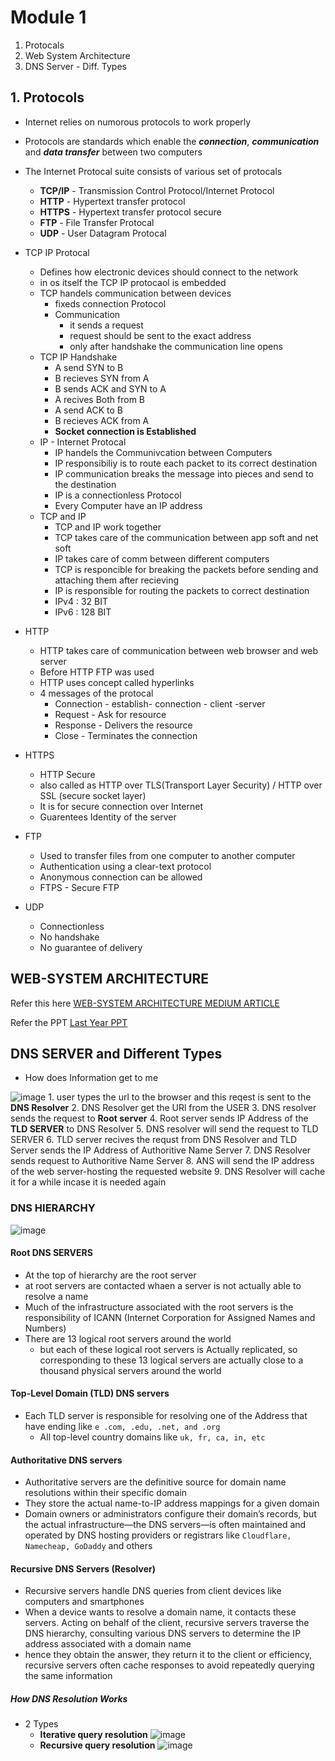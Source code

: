 # Module 1

1. Protocals
2. Web System Architecture
3. DNS Server - Diff. Types

## 1. Protocols

- Internet relies on numorous protocols to work properly
- Protocols are standards which enable the **_connection_**, **_communication_** and **_data transfer_** between two computers
- The Internet Protocal suite consists of various set of protocals
  - **TCP/IP** - Transmission Control Protocol/Internet Protocol
  - **HTTP** - Hypertext transfer protocol
  - **HTTPS** - Hypertext transfer protocol secure
  - **FTP** - File Transfer Protocal
  - **UDP** - User Datagram Protocal

- TCP IP Protocal
  - Defines how electronic devices should connect to the network
  - in os itself the TCP IP protocaol is embedded
  - TCP handels communication between devices
    - fixeds connection Protocol
    - Communication
      - it sends a request
      - request should be sent to the exact address
      - only after handshake the communication line opens
  - TCP IP Handshake
    - A send SYN to B
    - B recieves SYN from A
    - B sends ACK and SYN to A
    - A recives Both from B
    - A send ACK to B
    - B recieves ACK from A
    - **Socket connection is Established**
  - IP - Internet Protocal
    - IP handels the Communivcation between Computers
    - IP responsibiliy is to route each packet to its correct destination
    - IP communication breaks the message into pieces and send to the destination
    - IP is a connectionless Protocol
    - Every Computer have an IP address
  - TCP and IP
    - TCP and IP work together
    - TCP takes care of the communication between app soft and net soft
    - IP takes care of comm between different computers
    - TCP is responcible for breaking the packets before sending and attaching them after recieving
    - IP is responsible for routing the packets to correct destination
    - IPv4 : 32 BIT
    - IPv6 : 128 BIT
- HTTP
  - HTTP takes care of communication between web browser and web server
  - Before HTTP FTP was used
  - HTTP uses concept called hyperlinks
  - 4 messages of the protocal
    - Connection - establish- connection - client -server
    - Request - Ask for resource
    - Response - Delivers the resource
    - Close - Terminates the connection
- HTTPS
  - HTTP Secure
  - also called as HTTP over TLS(Transport Layer Security) / HTTP over SSL (secure socket layer)
  - It is for secure connection over Internet
  - Guarentees Identity of the server
- FTP
  - Used to transfer files from one computer to another computer
  - Authentication using a clear-text protocol
  - Anonymous connection can be allowed
  - FTPS - Secure FTP
- UDP
  - Connectionless
  - No handshake
  - No guarantee of delivery
  
## WEB-SYSTEM ARCHITECTURE

Refer this here [WEB-SYSTEM ARCHITECTURE MEDIUM ARTICLE](https://medium.com/@softkraft/web-application-architecture-complete-guide-diagrams-1b2d77fe3d2e)

Refer the PPT [Last Year PPT](https://github.com/chethanpolanki/001-summer-2024/blob/9037d53d597a0e89d6228adeff8e3da745a56c9e/VTOP%20Uploads/CoursePage-Material_SUMSEM2023-24_CSE2015_ETH_VL2023240700502_13647_2024-06-14_17-30-56/Web%20System%20Architecture.pdf)

## DNS SERVER and Different Types

- How does Information get to me

![image](Images/image.png "image")
    1. user types the url to the browser and this reqest is sent to the **DNS Resolver**
    2. DNS Resolver get the URl from the USER
    3. DNS resolver sends the request to **Root server**
    4. Root server sends IP Address of the **TLD SERVER** to DNS Resolver
    5. DNS resolver will send the request to TLD SERVER
    6. TLD server recives the requst from DNS Resolver and TLD Server sends the IP Address of Authoritive Name Server
    7. DNS Resolver sends request to Authoritive Name Server
    8. ANS will send the IP address of the web server-hosting the requested website
    9. DNS Resolver will cache it for a while incase it is needed again

### DNS HIERARCHY

![image](Images/image%202.png "Image")

#### Root DNS SERVERS

- At the top of hierarchy are the root server
- at root servers are contacted whaen a server is not actually able to resolve a name
- Much of the infrastructure associated with the root servers is the responsibility of ICANN (Internet Corporation for Assigned Names and Numbers)
- There are 13 logical root servers around the world
  - but each of these logical root servers is Actually replicated, so corresponding to these 13 logical servers are actually close to a thousand physical servers around the world

#### Top-Level Domain (TLD) DNS servers

- Each TLD server is responsible for resolving one of the Address that have ending like `e .com, .edu, .net, and .org`
  - All top-level country domains like `uk, fr, ca, in, etc`

#### Authoritative DNS servers

- Authoritative servers are the definitive source for domain name resolutions within their specific domain
- They store the actual name-to-IP address mappings for a given domain
- Domain owners or administrators configure their domain’s records, but the actual infrastructure—the DNS servers—is often maintained and operated by DNS hosting providers or registrars like `Cloudflare, Namecheap, GoDaddy` and others

#### Recursive DNS Servers (Resolver)

- Recursive servers handle DNS queries from client devices like computers and smartphones
- When a device wants to resolve a domain name, it contacts these servers. Acting on behalf of the client, recursive servers traverse the DNS hierarchy, consulting various DNS servers to determine the IP address associated with a domain name
- hence they obtain the answer, they return it to the client or efficiency, recursive servers often cache responses to avoid repeatedly querying the same information

##### How DNS Resolution Works

- 2 Types
  - **Iterative query resolution**
![image](Images/3.png)
  - **Recursive query resolution**
![image](Images/4.png)
